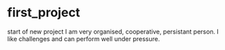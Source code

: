 # first_project
start of new project
I am very organised, cooperative, persistant person.
I like challenges and can perform well under pressure.
